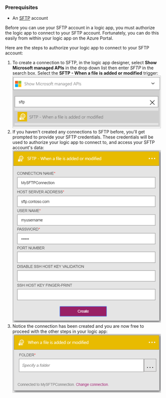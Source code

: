 ### Prerequisites

- An [SFTP](https://en.wikipedia.org/wiki/SSH_File_Transfer_Protocol) account  


Before you can use your SFTP account in a logic app, you must authorize the logic app to connect to your SFTP account. Fortunately, you can do this easily from within your logic app on the Azure Portal.  

Here are the steps to authorize your logic app to connect to your SFTP account:  
1. To create a connection to SFTP, in the logic app designer, select **Show Microsoft managed APIs** in the drop down list then enter *SFTP* in the search box. Select the **SFTP - When a file is added or modified** trigger:  
![SFTP online connection image 1](./media/connectors-create-api-sftp/sftp-1.png)  
2. If you haven't created any connections to SFTP before, you'll get prompted to provide your SFTP credentials. These credentials will be used to authorize your logic app to connect to, and access your SFTP account's data:  
![SFTP online connection image 2](./media/connectors-create-api-sftp/sftp-2.png)  
3. Notice the connection has been created and you are now free to proceed with the other steps in your logic app:   
 ![SFTP online connection image 3](./media/connectors-create-api-sftp/sftp-3.png) 
